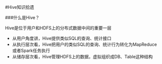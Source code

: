 #Hive知识拾遗

###什么是Hive？

Hive是位于用户和HDFS上的分布式数据中间的重要一层
+ 从用户角度讲，Hive提供类似SQL的查询、统计接口
+ 从执行层次看，Hive把用户的类似SQL的查询、统计行为转化为MapReduce或者Spark任务执行
+ 从储存层次看，Hive管理HDFS上的数据，虚拟组织成DB、Table这种结构






  
	
	
